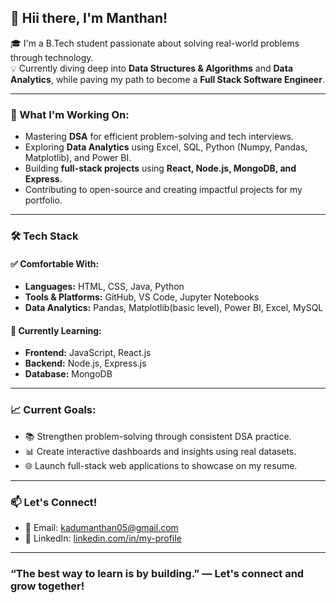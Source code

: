 ## 👋 Hii there, I'm Manthan!

🎓 I'm a B.Tech student passionate about solving real-world problems through technology.  
💡 Currently diving deep into **Data Structures & Algorithms** and **Data Analytics**, while paving my path to become a **Full Stack Software Engineer**.

---

### 🚀 What I'm Working On:
- Mastering **DSA** for efficient problem-solving and tech interviews.
- Exploring **Data Analytics** using Excel, SQL, Python (Numpy, Pandas, Matplotlib), and Power BI.
- Building **full-stack projects** using **React, Node.js, MongoDB, and Express**.
- Contributing to open-source and creating impactful projects for my portfolio.

---

### 🛠️ Tech Stack

#### ✅ Comfortable With:
- **Languages:** HTML, CSS, Java, Python
- **Tools & Platforms:** GitHub, VS Code, Jupyter Notebooks
- **Data Analytics:** Pandas, Matplotlib(basic level), Power BI, Excel, MySQL

#### 🌱 Currently Learning:
- **Frontend:** JavaScript, React.js
- **Backend:** Node.js, Express.js
- **Database:** MongoDB


---

### 📈 Current Goals:
- 📚 Strengthen problem-solving through consistent DSA practice.
- 📊 Create interactive dashboards and insights using real datasets.
- 🌐 Launch full-stack web applications to showcase on my resume.

---

### 📫 Let's Connect!
- 📧 Email: kadumanthan05@gmail.com
- 💼 LinkedIn: [linkedin.com/in/my-profile](https://www.linkedin.com/in/manthankadu0506)

---

### “The best way to learn is by building.” — Let's connect and grow together!

